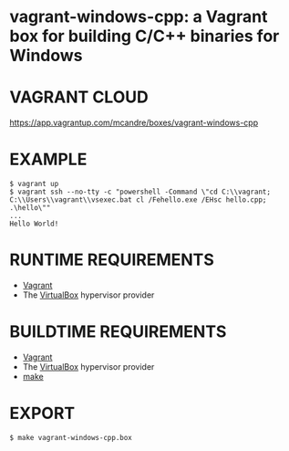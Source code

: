# vagrant-windows-cpp: a Vagrant box for building C/C++ binaries for Windows

# VAGRANT CLOUD

https://app.vagrantup.com/mcandre/boxes/vagrant-windows-cpp

# EXAMPLE

```console
$ vagrant up
$ vagrant ssh --no-tty -c "powershell -Command \"cd C:\\vagrant; C:\\Users\\vagrant\\vsexec.bat cl /Fehello.exe /EHsc hello.cpp; .\hello\""
...
Hello World!
```

# RUNTIME REQUIREMENTS

* [Vagrant](https://www.vagrantup.com)
* The [VirtualBox](https://www.virtualbox.org) hypervisor provider

# BUILDTIME REQUIREMENTS

* [Vagrant](https://www.vagrantup.com)
* The [VirtualBox](https://www.virtualbox.org) hypervisor provider
* [make](https://www.gnu.org/software/make/)

# EXPORT

```console
$ make vagrant-windows-cpp.box
```
